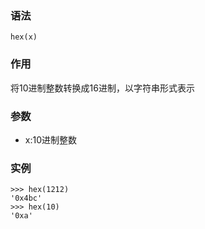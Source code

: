 ### 语法

```
hex(x)
```

### 作用

将10进制整数转换成16进制，以字符串形式表示

### 参数

* x:10进制整数

### 实例

```
>>> hex(1212)
'0x4bc'
>>> hex(10)
'0xa'
```



